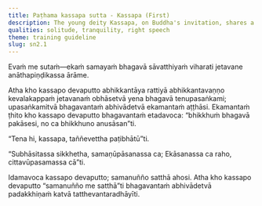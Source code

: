 ```yaml
---
title: Paṭhama kassapa sutta - Kassapa (First)
description: The young deity Kassapa, on Buddha's invitation, shares a verse on the instruction for a bhikkhu.
qualities: solitude, tranquility, right speech
theme: training guideline
slug: sn2.1
---
```


Evaṁ me sutaṁ—ekaṁ samayaṁ bhagavā sāvatthiyaṁ viharati jetavane anāthapiṇḍikassa ārāme.

Atha kho kassapo devaputto abhikkantāya rattiyā abhikkantavaṇṇo kevalakappaṁ jetavanaṁ obhāsetvā yena bhagavā tenupasaṅkami; upasaṅkamitvā bhagavantaṁ abhivādetvā ekamantaṁ aṭṭhāsi. Ekamantaṁ ṭhito kho kassapo devaputto bhagavantaṁ etadavoca: “bhikkhuṁ bhagavā pakāsesi, no ca bhikkhuno anusāsan”ti.

“Tena hi, kassapa, taññevettha paṭibhātū”ti.

“Subhāsitassa sikkhetha,
samaṇūpāsanassa ca;
Ekāsanassa ca raho,
cittavūpasamassa cā”ti.

Idamavoca kassapo devaputto; samanuñño satthā ahosi. Atha kho kassapo devaputto “samanuñño me satthā”ti bhagavantaṁ abhivādetvā padakkhiṇaṁ katvā tatthevantaradhāyīti.
